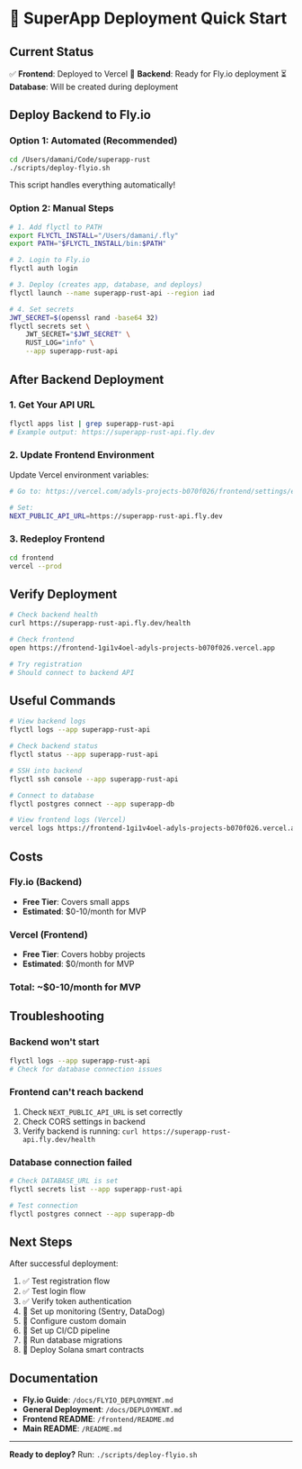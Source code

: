 # 🚀 SuperApp Deployment Quick Start

## Current Status

✅ **Frontend**: Deployed to Vercel
🔄 **Backend**: Ready for Fly.io deployment
⏳ **Database**: Will be created during deployment

## Deploy Backend to Fly.io

### Option 1: Automated (Recommended)

```bash
cd /Users/damani/Code/superapp-rust
./scripts/deploy-flyio.sh
```

This script handles everything automatically!

### Option 2: Manual Steps

```bash
# 1. Add flyctl to PATH
export FLYCTL_INSTALL="/Users/damani/.fly"
export PATH="$FLYCTL_INSTALL/bin:$PATH"

# 2. Login to Fly.io
flyctl auth login

# 3. Deploy (creates app, database, and deploys)
flyctl launch --name superapp-rust-api --region iad

# 4. Set secrets
JWT_SECRET=$(openssl rand -base64 32)
flyctl secrets set \
    JWT_SECRET="$JWT_SECRET" \
    RUST_LOG="info" \
    --app superapp-rust-api
```

## After Backend Deployment

### 1. Get Your API URL

```bash
flyctl apps list | grep superapp-rust-api
# Example output: https://superapp-rust-api.fly.dev
```

### 2. Update Frontend Environment

Update Vercel environment variables:

```bash
# Go to: https://vercel.com/adyls-projects-b070f026/frontend/settings/environment-variables

# Set:
NEXT_PUBLIC_API_URL=https://superapp-rust-api.fly.dev
```

### 3. Redeploy Frontend

```bash
cd frontend
vercel --prod
```

## Verify Deployment

```bash
# Check backend health
curl https://superapp-rust-api.fly.dev/health

# Check frontend
open https://frontend-1gi1v4oel-adyls-projects-b070f026.vercel.app

# Try registration
# Should connect to backend API
```

## Useful Commands

```bash
# View backend logs
flyctl logs --app superapp-rust-api

# Check backend status
flyctl status --app superapp-rust-api

# SSH into backend
flyctl ssh console --app superapp-rust-api

# Connect to database
flyctl postgres connect --app superapp-db

# View frontend logs (Vercel)
vercel logs https://frontend-1gi1v4oel-adyls-projects-b070f026.vercel.app
```

## Costs

### Fly.io (Backend)
- **Free Tier**: Covers small apps
- **Estimated**: $0-10/month for MVP

### Vercel (Frontend)
- **Free Tier**: Covers hobby projects
- **Estimated**: $0/month for MVP

### Total: ~$0-10/month for MVP

## Troubleshooting

### Backend won't start
```bash
flyctl logs --app superapp-rust-api
# Check for database connection issues
```

### Frontend can't reach backend
1. Check `NEXT_PUBLIC_API_URL` is set correctly
2. Check CORS settings in backend
3. Verify backend is running: `curl https://superapp-rust-api.fly.dev/health`

### Database connection failed
```bash
# Check DATABASE_URL is set
flyctl secrets list --app superapp-rust-api

# Test connection
flyctl postgres connect --app superapp-db
```

## Next Steps

After successful deployment:

1. ✅ Test registration flow
2. ✅ Test login flow
3. ✅ Verify token authentication
4. 🔄 Set up monitoring (Sentry, DataDog)
5. 🔄 Configure custom domain
6. 🔄 Set up CI/CD pipeline
7. 🔄 Run database migrations
8. 🔄 Deploy Solana smart contracts

## Documentation

- **Fly.io Guide**: `/docs/FLYIO_DEPLOYMENT.md`
- **General Deployment**: `/docs/DEPLOYMENT.md`
- **Frontend README**: `/frontend/README.md`
- **Main README**: `/README.md`

---

**Ready to deploy?** Run: `./scripts/deploy-flyio.sh`
